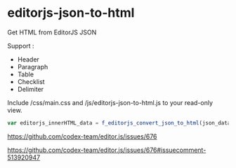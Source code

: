 # editorjs-json-to-html
Get HTML from EditorJS JSON 

Support :
  - Header
  - Paragraph
  - Table
  - Checklist
  - Delimiter

Include /css/main.css and /js/editorjs-json-to-html.js to your read-only view.

```javascript
var editorjs_innerHTML_data = f_editorjs_convert_json_to_html(json_data);
```

https://github.com/codex-team/editor.js/issues/676

https://github.com/codex-team/editor.js/issues/676#issuecomment-513920947
